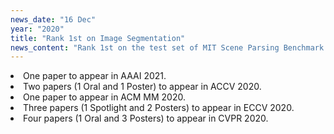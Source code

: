 ```yaml
---
news_date: "16 Dec"
year: "2020"
title: "Rank 1st on Image Segmentation"
news_content: "Rank 1st on the test set of MIT Scene Parsing Benchmark ADE20K(http://sceneparsing.csail.mit.edu/eval/leaderboard.php)"
---
```




<li> One paper to appear in AAAI 2021.</li> 
<li> Two papers (1 Oral and 1 Poster) to appear in ACCV 2020.</li> 
<li> One paper to appear in ACM MM 2020.</li> 
<li> Three papers (1 Spotlight and 2 Posters) to appear in ECCV 2020.</li> 
<li> Four papers (1 Oral and 3 Posters) to appear in CVPR 2020.</li>
